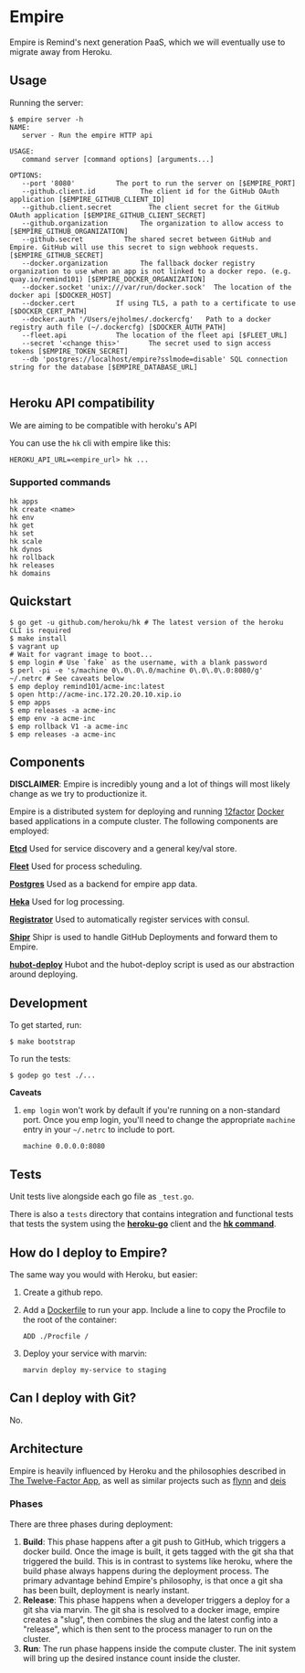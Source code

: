 # Empire

Empire is Remind's next generation PaaS, which we will eventually use to migrate
away from Heroku.

## Usage

Running the server:

```console
$ empire server -h
NAME:
   server - Run the empire HTTP api

USAGE:
   command server [command options] [arguments...]

OPTIONS:
   --port '8080'          The port to run the server on [$EMPIRE_PORT]
   --github.client.id           The client id for the GitHub OAuth application [$EMPIRE_GITHUB_CLIENT_ID]
   --github.client.secret         The client secret for the GitHub OAuth application [$EMPIRE_GITHUB_CLIENT_SECRET]
   --github.organization        The organization to allow access to [$EMPIRE_GITHUB_ORGANIZATION]
   --github.secret          The shared secret between GitHub and Empire. GitHub will use this secret to sign webhook requests. [$EMPIRE_GITHUB_SECRET]
   --docker.organization        The fallback docker registry organization to use when an app is not linked to a docker repo. (e.g. quay.io/remind101) [$EMPIRE_DOCKER_ORGANIZATION]
   --docker.socket 'unix:///var/run/docker.sock'  The location of the docker api [$DOCKER_HOST]
   --docker.cert          If using TLS, a path to a certificate to use [$DOCKER_CERT_PATH]
   --docker.auth '/Users/ejholmes/.dockercfg'   Path to a docker registry auth file (~/.dockercfg) [$DOCKER_AUTH_PATH]
   --fleet.api            The location of the fleet api [$FLEET_URL]
   --secret '<change this>'       The secret used to sign access tokens [$EMPIRE_TOKEN_SECRET]
   --db 'postgres://localhost/empire?sslmode=disable' SQL connection string for the database [$EMPIRE_DATABASE_URL]
   
```

## Heroku API compatibility

We are aiming to be compatible with heroku's API

You can use the `hk` cli with empire like this:

```console
HEROKU_API_URL=<empire_url> hk ...
```

### Supported commands

```console
hk apps
hk create <name>
hk env
hk get
hk set
hk scale
hk dynos
hk rollback
hk releases
hk domains
```

## Quickstart

```console
$ go get -u github.com/heroku/hk # The latest version of the heroku CLI is required
$ make install
$ vagrant up
# Wait for vagrant image to boot...
$ emp login # Use `fake` as the username, with a blank password
$ perl -pi -e 's/machine 0\.0\.0\.0/machine 0\.0\.0\.0:8080/g' ~/.netrc # See caveats below
$ emp deploy remind101/acme-inc:latest
$ open http://acme-inc.172.20.20.10.xip.io
$ emp apps
$ emp releases -a acme-inc
$ emp env -a acme-inc
$ emp rollback V1 -a acme-inc
$ emp releases -a acme-inc
```

## Components

**DISCLAIMER**: Empire is incredibly young and a lot of things will most likely
change as we try to productionize it.

Empire is a distributed system for deploying and running
[12factor][12factor] [Docker][docker] based
applications in a compute cluster. The following components are employed:

**[Etcd][etcd]** Used for service discovery and a general key/val store.

**[Fleet][fleet]** Used for process scheduling.

**[Postgres][postgres]** Used as a backend for empire app data.

**[Heka][heka]** Used for log processing.

**[Registrator][registrator]** Used to automatically register services with consul.

**[Shipr][shipr]** Shipr is used to handle GitHub Deployments and forward them to Empire.

**[hubot-deploy][hubotdeploy]** Hubot and the hubot-deploy script is used as our abstraction around deploying.

## Development

To get started, run:

```console
$ make bootstrap
```

To run the tests:

```console
$ godep go test ./...
```

**Caveats**

1. `emp login` won't work by default if you're running on a non-standard port.
   Once you emp login, you'll need to change the appropriate `machine` entry in
   your `~/.netrc` to include to port.

   ```
   machine 0.0.0.0:8080
   ```

## Tests

Unit tests live alongside each go file as `_test.go`.

There is also a `tests` directory that contains
integration and functional tests that tests the system
using the
**[heroku-go](https://github.com/bgentry/heroku-go)**
client and the **[hk
command](https://github.com/heroku/hk)**.

## How do I deploy to Empire?

The same way you would with Heroku, but easier:

1. Create a github repo.
2. Add a [Dockerfile](https://docs.docker.com/reference/builder/) to run your app. Include a line to copy the Procfile to the root of the container:

   ```
   ADD ./Procfile /
   ```

3. Deploy your service with marvin:

   ```
   marvin deploy my-service to staging
   ```

## Can I deploy with Git?

No.

## Architecture

Empire is heavily influenced by Heroku and the philosophies described in [The Twelve-Factor App][12factor], as well as similar projects such as [flynn][flynn] and [deis][deis]

### Phases

There are three phases during deployment:

1. **Build**: This phase happens after a git push to GitHub, which triggers a docker build. Once the image is built, it gets tagged with the git sha that triggered the build. This is in contrast to systems like heroku, where the build phase always happens during the deployment process. The primary advantage behind Empire's philosophy, is that once a git sha has been built, deployment is nearly instant.
2. **Release**: This phase happens when a developer triggers a deploy for a git sha via marvin. The git sha is resolved to a docker image, empire creates a "slug", then combines the slug and the latest config into a "release", which is then sent to the process manager to run on the cluster.
3. **Run**: The run phase happens inside the compute cluster. The init system will bring up the desired instance count inside the cluster.

[12factor]: http://12factor.net/
[consul]: https://github.com/hashicorp/consul
[deis]: http://deis.io/
[docker]: https://www.docker.com/
[etcd]: https://github.com/coreos/etcd
[heka]: http://hekad.readthedocs.org/en/v0.9.0/
[fleet]: https://github.com/coreos/fleet
[flynn]: https://flynn.io/
[hubotdeploy]: https://github.com/remidn101/hubot-deploy
[legion]: https://github.com/remind101/legion
[postgres]: http://www.postgresql.org/
[registrator]: https://github.com/progrium/registrator
[shipr]: https://github.com/remidn101/shipr
